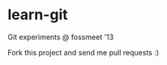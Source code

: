 learn-git
=========

Git experiments @ fossmeet '13

Fork this project and send me pull requests :)
